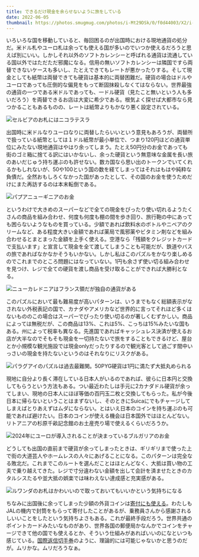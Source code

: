 ```yaml
---
title: できるだけ現金を余らせないように旅をしている
date: 2022-06-05
thumbnail: https://photos.smugmug.com/photos/i-Mt29DSk/0/f0d44003/X2/i-Mt29DSk-X2.jpg
---
```


いろいろな国を移動していると、毎回困るのが出国時における現地通貨の処分だ。米ドル札やユーロ札は余っても使える国が多いのでいつか使えるだろうと思えば別にいい。しかしそれ以外のソフトカレンシーと呼ばれる通貨は流通している国以外ではただただ邪魔になる。信用の無いソフトカレンシーは隣国ですら両替できないケースも多いし、たとえできてもレートが悪かったりする。そして現金としても紙幣は両替できても硬貨は基本的に両替困難だ。硬貨の場合はドルやユーロであっても圧倒的な偏見をもって断固抹殺しなくてはならない。世界最強の通貨の一つである米ドルであっても、一ドル硬貨（見たこと無いという人も多いだろう）を両替できるお店は大変に希少である。根気よく探せば大都市なら見つかることもあるものの、レートは紙幣よりもかなり悪く設定されている。

![セルビアのお札にはニコラテスラ](https://photos.smugmug.com/photos/i-tLD5BPH/0/3baf97a5/X2/i-tLD5BPH-X2.jpg)

出国時に米ドルなりユーロなりに両替したらいいという意見もあろうが、両替所で扱っている紙幣としては１ドル紙幣が最小単位で、つまり120円ほどの通貨単位にみたない現地通貨はやはり余ってしまう。たとえ50円分のお金であっても街のゴミ箱に捨てる訳にはいかないし、余った硬貨という無意味な金属を長い旅のあいだじゅう持ち運ぶのも許せない。数カ国なら思い出のトークンでいてくれるかもしれないが、50や100という国の数を経てしまってはそれはもはや純粋な負債だ。全然おもしろくなかった国があったとして、その国のお金を使うためだけにまた再訪するのは本末転倒である。

![パプアニューギニアのお金](https://photos.smugmug.com/photos/i-RvZZ2DF/0/2f8de9c7/X2/i-RvZZ2DF-X2.jpg)

というわけで大きめのスーパーなどで全ての現金をぴったり使い切れるようたくさんの商品を組み合わせ、何度も何度も棚の間を歩き回り、旅行鞄の中にあっても困らないようなものを買っている。少額であれば飲料水のボトルやニベアのクリームなど、ある程度大きい金額であれば薬局で風邪薬やビタミン剤などを組み合わせるとまとまった金額を上手く使える。空港なら「残額をクレジットカードで支払います」と宣言して現金を全て渡してしまうことも可能だが、鉄道やバスの旅であればなかなかそうもいかない。しかし私はこのパズルをかなり楽しめるのでこれまでのところ問題にはなっていない。1円も余さず使い切る組み合わせを見つけ、レジで全ての硬貨を渡し商品を受け取ることができれば大勝利となる。

![ニューカレドニアはフランス領だが独自の通貨がある](https://photos.smugmug.com/photos/i-TLPNPQB/1/aac54a55/X2/i-TLPNPQB-X2.jpg)

このパズルにおいて最も難易度が高いパターンは、いうまでもなく総額表示がなされない外税表記の国で、カナダやアメリカなど世界的に言ってそれほど多くはないもののこの場合はスーパーでぴったり使い切るのが著しくむずかしい。商品によっては無税だが、この商品は13%、これは5%、こっちは15%みたいな国もある。州によって税率も異なる。先進国であればキャッシュレス決済が使えるお店が大半なのでそもそも現金を一切持たないで旅をすることもできるけど、屋台とか小規模な観光施設では現金onlyだったりするので観光客として過ごす間中いっさいの現金を持たないというのはそれなりにリスクがある。

![パラグアイのパズルは過去最難関。50PYG硬貨は1円に満たず大抵丸められる](https://photos.smugmug.com/photos/i-KdFCHxC/1/dabaea4a/X2/i-KdFCHxC-X2.jpg)

現地に自分より長く滞在している日本人がいるのであれば、彼らに日本円と交換してもらうという方法もある。つい最近わたしは手元に2カナダドル硬貨が余ってしまい、現地の日本人にほぼ等価の百円玉二枚と交換してもらった。私が今後日本に帰らないということはまずないし、そのときにSuicaにでもチャージしてしまえばとりあえずはムダにならない。とはいえ日本のコインを持ち運ぶのも可能であれば避けたい。日本のコインが使える機会は日本国外ではほとんどない。リトアニアの杉原千畝記念館のお土産売り場で使えるくらいだろうか。

![2024年にユーロが導入されることが決まっているブルガリアのお金](https://photos.smugmug.com/photos/i-Mt29DSk/0/f0d44003/X2/i-Mt29DSk-X2.jpg)

どうしても出国の直前まで硬貨が余ってしまったときは、ギリギリまで使った上で街の大道芸人やホームレスの人々にあげることになる。このパターンは完全なる敗北だ。これまでこのルートを選んだことはほとんどなく、大抵は買い物の工夫で乗り越えてきた。レジで寸分違わない金額を出して会計を済ませたときのカタルシスたるや並大抵の娯楽では味わえない達成感と充実感がある。

![ルワンダのお札はかわいいので取っておいてもいいかという気持ちになる](https://photos.smugmug.com/photos/i-QLQZhtN/0/492ba793/X2/i-QLQZhtN-X2.jpg)

ちなみに出国後に余ってしまった少額の外貨コインは[寄付にも使える](https://www.unicef.or.jp/cooperate/coop_coin.html)。わたしもJALの機内で封筒をもらって寄付したことがあるが、乗務員さんから感謝されるしいいことをしたという気持ちよさもある。これが最終手段だろう。世界共通のポイントカードみたいなものがあり、世界各国の郵便局かなんかでコインをチャージできて他の国でも使えるとか、そういう仕組みがあればいいのになといつも感じている。[国際返信切手券](https://ja.wikipedia.org/wiki/%E5%9B%BD%E9%9A%9B%E8%BF%94%E4%BF%A1%E5%88%87%E6%89%8B%E5%88%B8)のように、理論的には可能じゃないかと思うのだが。ムリかな。ムリだろうなぁ。
